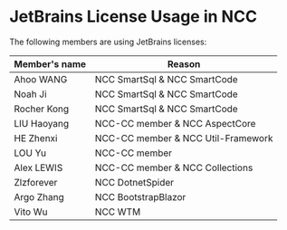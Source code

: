 # JetBrains License Usage in NCC

The following members are using JetBrains licenses:

| Member's name | Reason                             |
| ------------- | ---------------------------------- |
| Ahoo WANG     | NCC SmartSql & NCC SmartCode       |
| Noah Ji       | NCC SmartSql & NCC SmartCode       |
| Rocher Kong   | NCC SmartSql & NCC SmartCode       |
| LIU Haoyang   | NCC-CC member & NCC AspectCore     |
| HE Zhenxi     | NCC-CC member & NCC Util-Framework |
| LOU Yu        | NCC-CC member                      |
| Alex LEWIS    | NCC-CC member & NCC Collections    |
| Zlzforever    | NCC DotnetSpider                   |
| Argo Zhang    | NCC BootstrapBlazor                |
| Vito Wu       | NCC WTM                            |
